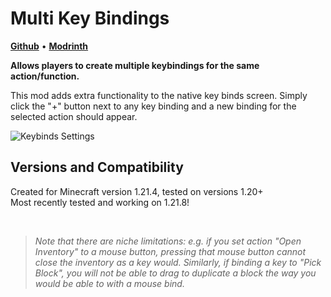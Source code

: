 # Multi Key Bindings
[**Github**](https://github.com/kennybc/multi-key-bindings) • [**Modrinth**](https://modrinth.com/mod/multi-key-bindings)

**Allows players to create multiple keybindings for the same action/function.**

This mod adds extra functionality to the native key binds screen. Simply click the "+" button next to any key binding and a new binding for the selected action should appear.

![Keybinds Settings](https://cdn.modrinth.com/data/2VF6JEnL/images/c1ec154b3a146d03fce57bf6135a9772041e95e6.png)

## Versions and Compatibility

Created for Minecraft version 1.21.4, tested on versions 1.20+ <br>
Most recently tested and working on 1.21.8!

<br>

> _Note that there are niche limitations: e.g. if you set action "Open Inventory" to a mouse button, pressing that mouse button cannot close the inventory as a key would. Similarly, if binding a key to "Pick Block", you will not be able to drag to duplicate a block the way you would be able to with a mouse bind._
